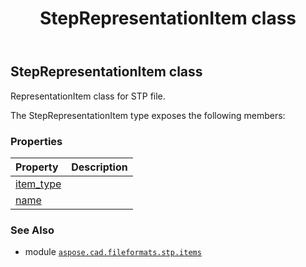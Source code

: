 ﻿---
title: StepRepresentationItem class
second_title: Aspose.CAD for Python via .NET API References
description: 
type: docs
weight: 420
url: /aspose.cad.fileformats.stp.items/steprepresentationitem/
is_root: false
---

## StepRepresentationItem class

RepresentationItem class for STP file.



The StepRepresentationItem type exposes the following members:

### Properties
| Property | Description |
| :- | :- |
| [item_type](/cad/python-net/aspose.cad.fileformats.stp.items/steprepresentationitem/item_type) |  |
| [name](/cad/python-net/aspose.cad.fileformats.stp.items/steprepresentationitem/name) |  |



### See Also
* module [`aspose.cad.fileformats.stp.items`](..)
